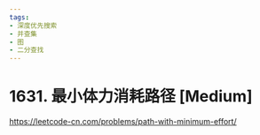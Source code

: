 ```yaml
---
tags:
- 深度优先搜索
- 并查集
- 图
- 二分查找
---
```


# 1631. 最小体力消耗路径 [Medium]

<https://leetcode-cn.com/problems/path-with-minimum-effort/>
